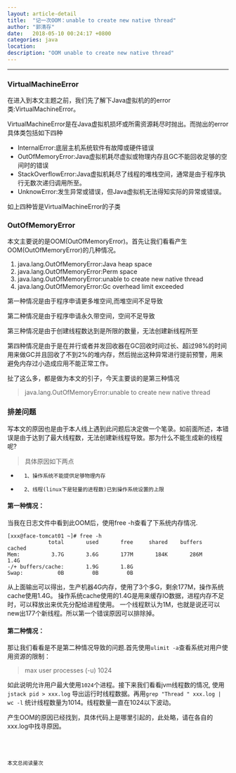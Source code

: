 ```yaml
---
layout: article-detail
title:  "记一次OOM：unable to create new native thread"
author: "郭清存"
date:   2018-05-10 00:24:17 +0800
categories: java
location: 
description: "OOM unable to create new native thread"
---
```

---

### VirtualMachineError
在进入到本文主题之前，我们先了解下Java虚拟机的的error类:VirtualMachineError。

VirtualMachineError是在Java虚拟机损坏或所需资源耗尽时抛出。而抛出的error具体类包括如下四种
>
- InternalError:底层主机系统软件有故障或硬件错误
- OutOfMemoryError:Java虚拟机耗尽虚拟或物理内存且GC不能回收足够的空间时的错误
- StackOverflowError:Java虚拟机耗尽了线程的堆栈空间，通常是由于程序执行无数次递归调用所至。
- UnknowError:发生异常或错误，但Java虚拟机无法得知实际的异常或错误。

如上四种皆是VirtualMachineError的子类

### OutOfMemoryError
本文主要说的是OOM(OutOfMemoryError)。首先让我们看看产生OOM(OutOfMemoryError)的几种情况。
>
1. java.lang.OutOfMemoryError:Java heap space
2. java.lang.OutOfMemoryError:Perm space
3. java.lang.OutOfMemoryError:unable to create new native thread
4. java.lang.OutOfMemoryError:Gc overhead limit exceeded

第一种情况是由于程序申请更多堆空间,而堆空间不足导致

第二种情况是由于程序申请永久带空间，空间不足导致

第三种情况是由于创建线程数达到是所限的数量，无法创建新线程所至

第四种情况是由于是在并行或者并发回收器在GC回收时间过长、超过98%的时间用来做GC并且回收了不到2%的堆内存，然后抛出这种异常进行提前预警，用来避免内存过小造成应用不能正常工作。

扯了这么多，都是做为本文的引子，今天主要谈的是第三种情况
> java.lang.OutOfMemoryError:unable to create new native thread

### 排差问题
写本文的原因也是由于本人线上遇到此问题后决定做一个笔录。如前面所述，本错误是由于达到了最大线程数，无法创建新线程导致。那为什么不能生成新的线程呢?
>    具体原因如下两点
-	    1、操作系统不能提供足够物理内存
-		2、线程(linux下是轻量的进程数)已到操作系统设置的上限
		
#### 第一种情况：
当我在日志文件中看到此OOM后，使用free -h查看了下系统内存情况.
```
[xxx@face-tomcat01 ~]# free -h
             total       used       free     shared    buffers     cached
Mem:          3.7G       3.6G       177M       184K       286M       1.4G
-/+ buffers/cache:       1.9G       1.8G
Swap:           0B         0B         0B
```
从上面输出可以得出，生产机器4G内存，使用了3个多G，剩余177M，操作系统cache使用1.4G。	操作系统cache使用的1.4G是用来缓存IO数据，进程内存不足时，可以释放出来优先分配给进程使用。
一个线程默认为1M，也就是说还可以new出177个新线程。所以第一个错误原因可以排除掉。

#### 第二种情况：
那让我们看看是不是第二种情况导致的问题.首先使用```ulimit -a```查看系统对用户使用资源的限制：

>  max user processes              (-u) 1024

如此说明允许用户最大使用```1024```个进程。接下来我们看看jvm线程数的情况,
使用```jstack pid > xxx.log``` 导出运行时线程数据。再用```grep "Thread " xxx.log | wc -l``` 统计线程数量为1014。线程数量一直在1024以下波动。

产生OOM的原因已经找到，具体代码上是哪里引起的，此处略，请在各自的xxx.log中找寻原因。
<br>
<br>
<br>
<br>


>
  <small>本文总阅读量<span id="busuanzi_value_page_pv"></span>次</small>
